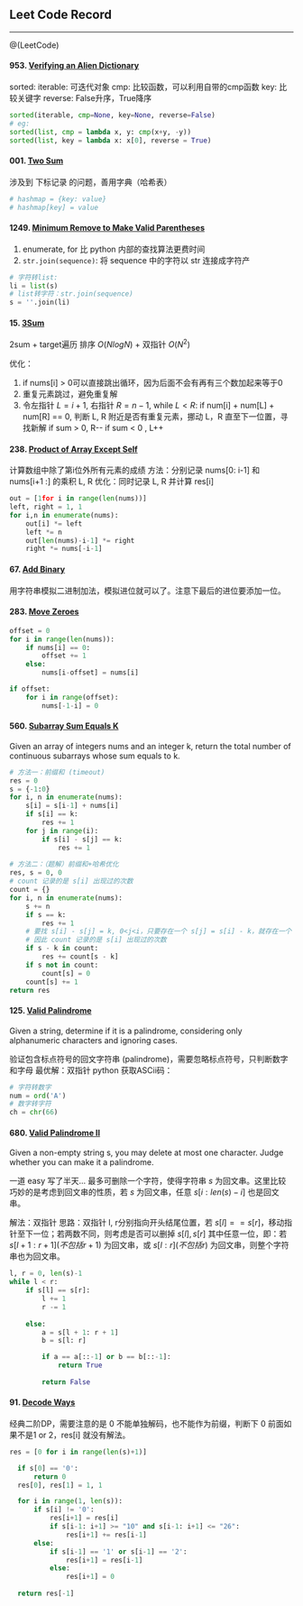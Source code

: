 ## Leet Code Record
--------
@(LeetCode)

#### 953. [Verifying an Alien Dictionary](https://leetcode-cn.com/problems/verifying-an-alien-dictionary/)
sorted:
iterable: 可迭代对象
cmp: 比较函数，可以利用自带的cmp函数
key: 比较关键字
reverse: False升序，True降序
```python
sorted(iterable, cmp=None, key=None, reverse=False)
# eg:
sorted(list, cmp = lambda x, y: cmp(x+y, -y))
sorted(list, key = lambda x: x[0], reverse = True)
```

#### 001. [Two Sum](https://leetcode-cn.com/problems/two-sum/)
涉及到 下标记录 的问题，善用字典（哈希表）
```python
# hashmap = {key: value}
# hashmap[key] = value
```

#### 1249. [Minimum Remove to Make Valid Parentheses](https://leetcode-cn.com/problems/minimum-remove-to-make-valid-parentheses/)
1. enumerate, for 比 python 内部的查找算法更费时间
2. `str.join(sequence)`: 将 sequence 中的字符以 str 连接成字符产
```python
# 字符转list:
li = list(s)
# list转字符：str.join(sequence)
s = ''.join(li)
```

#### 15. [3Sum](https://leetcode-cn.com/problems/3sum/)
2sum + target遍历 
排序 $O(NlogN)$ + 双指针 $O(N^2)$

优化：
1. if nums[i] > 0可以直接跳出循环，因为后面不会有再有三个数加起来等于0
2. 重复元素跳过，避免重复解
3. 令左指针 $L = i+1$, 右指针 $R = n-1$, while $L < R$:
	if num[i] + num[L] + num[R] == 0, 判断 L, R 附近是否有重复元素，挪动 L，R 直至下一位置，寻找新解
	if sum > 0, R--
	if sum < 0 , L++

#### 238. [Product of Array Except Self](https://leetcode-cn.com/problems/product-of-array-except-self/)
计算数组中除了第i位外所有元素的成绩
方法：分别记录 nums[0: i-1] 和 nums[i+1 :] 的乘积 L, R
优化：同时记录 L, R 并计算 res[i]
```python
out = [1for i in range(len(nums))]
left, right = 1, 1
for i,n in enumerate(nums):
    out[i] *= left
    left *= n
    out[len(nums)-i-1] *= right
    right *= nums[-i-1]
```

#### 67. [Add Binary](https://leetcode-cn.com/problems/add-binary/)
用字符串模拟二进制加法，模拟进位就可以了。注意下最后的进位要添加一位。

#### 283. [Move Zeroes](https://leetcode-cn.com/problems/move-zeroes/)
```python
offset = 0
for i in range(len(nums)):
    if nums[i] == 0:
        offset += 1
    else:
        nums[i-offset] = nums[i]

if offset:
    for i in range(offset):
        nums[-1-i] = 0
```

#### 560.  [Subarray Sum Equals K](https://leetcode-cn.com/problems/subarray-sum-equals-k/)
Given an array of integers nums and an integer k, return the total number of continuous subarrays whose sum equals to k.

```python
# 方法一：前缀和 (timeout)
res = 0
s = {-1:0}
for i, n in enumerate(nums):
    s[i] = s[i-1] + nums[i]
    if s[i] == k:
        res += 1
    for j in range(i):
        if s[i] - s[j] == k:
            res += 1
    
# 方法二：（题解）前缀和+哈希优化
res, s = 0, 0
# count 记录的是 s[i] 出现过的次数
count = {}
for i, n in enumerate(nums):
    s += n
    if s == k:
        res += 1
    # 要找 s[i] - s[j] = k, 0<j<i，只要存在一个 s[j] = s[i] - k，就存在一个 s[j: i] = k
    # 因此 count 记录的是 s[i] 出现过的次数
    if s - k in count:
        res += count[s - k]
    if s not in count:
        count[s] = 0
    count[s] += 1
return res
```

#### 125. [Valid Palindrome](https://leetcode-cn.com/problems/valid-palindrome/)
Given a string, determine if it is a palindrome, considering only alphanumeric characters and ignoring cases.

验证包含标点符号的回文字符串 (palindrome)，需要忽略标点符号，只判断数字和字母
最优解：双指针
python 获取ASCii码：
```python
# 字符转数字
num = ord('A')
# 数字转字符
ch = chr(66)
```

#### 680. [Valid Palindrome II](https://leetcode-cn.com/problems/valid-palindrome-ii/)
Given a non-empty string s, you may delete at most one character. Judge whether you can make it a palindrome.

一道 easy 写了半天... 
最多可删除一个字符，使得字符串 $s$ 为回文串。这里比较巧妙的是考虑到回文串的性质，若 $s$ 为回文串，任意 $s[i: len(s)-i]$ 也是回文串。

解法：双指针
思路：双指针 l, r分别指向开头结尾位置，若 $s[l] == s[r]$，移动指针至下一位；若两数不同，则考虑是否可以删掉 $s[l],  s[r]$ 其中任意一位，即：若 $s[l+1: r+1] (不包括 r+1)$ 为回文串，或 $s[l: r] (不包括 r)$ 为回文串，则整个字符串也为回文串。
```python
l, r = 0, len(s)-1
while l < r:
    if s[l] == s[r]:
        l += 1
        r -= 1
        
    else:
        a = s[l + 1: r + 1]
        b = s[l: r]

        if a == a[::-1] or b == b[::-1]:
            return True
            
        return False
```

#### 91. [Decode Ways](https://leetcode-cn.com/problems/decode-ways/)
经典二阶DP，需要注意的是 0 不能单独解码，也不能作为前缀，判断下 0 前面如果不是1 or 2，res[i] 就没有解法。
```python
res = [0 for i in range(len(s)+1)]

  if s[0] == '0':
      return 0
  res[0], res[1] = 1, 1

  for i in range(1, len(s)):
      if s[i] != '0':
          res[i+1] = res[i]
          if s[i-1: i+1] >= "10" and s[i-1: i+1] <= "26":
              res[i+1] += res[i-1]
      else:
          if s[i-1] == '1' or s[i-1] == '2':
              res[i+1] = res[i-1]
          else:
              res[i+1] = 0
  
  return res[-1]
```
